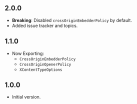 ## 2.0.0

- **Breaking**: Disabled `crossOriginEmbedderPolicy` by default.
- Added issue tracker and topics.

## 1.1.0

- Now Exporting:
  - `CrossOriginEmbedderPolicy`
  - `CrossOriginOpenerPolicy`
  - `XContentTypeOptions`

## 1.0.0

- Initial version.
